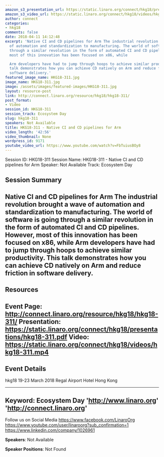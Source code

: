 ```yaml
---
amazon_s3_presentation_url: https://static.linaro.org/connect/hkg18/presentations/hkg18-311.pdf
amazon_s3_video_url: https://static.linaro.org/connect/hkg18/videos/hkg18-311.mp4
author: connect
categories:
- hkg18
comments: false
date: 2018-04-11 14:12:48
excerpt: 'Native CI and CD pipelines for Arm The industrial revolution brought a wave
  of automation and standardization to manufacturing. The world of software is going
  through a similar revolution in the form of automated CI and CD pipelines. However,
  most of this innovation has been focused on x86, while

  Arm developers have had to jump through hoops to achieve similar productivity. This
  talk demonstrates how you can achieve CD natively on Arm and reduce friction in
  software delivery.'
featured_image_name: HKG18-311.jpg
image_name: HKG18-311.jpg
image: /assets/images/featured-images/HKG18-311.jpg
layout: resource-post
link: http://connect.linaro.org/resource/hkg18/hkg18-311/
post_format:
- Video
session_id: HKG18-311
session_track: Ecosystem Day
slug: hkg18-311
speakers: Not Available
title: HKG18-311 - Native CI and CD pipelines for Arm
video_length: '42:56'
video_thumbnail: None
wordpress_id: 9171
youtube_video_url: https://www.youtube.com/watch?v=FbTuiusBOy8
---
```


Session ID: HKG18-311
Session Name: HKG18-311 - Native CI and CD pipelines for Arm
Speaker: Not Available
Track: Ecosystem Day


## Session Summary
Native CI and CD pipelines for Arm The industrial revolution brought a wave of automation and standardization to manufacturing. The world of software is going through a similar revolution in the form of automated CI and CD pipelines. However, most of this innovation has been focused on x86, while
Arm developers have had to jump through hoops to achieve similar productivity. This talk demonstrates how you can achieve CD natively on Arm and reduce friction in software delivery.
---------------------------------------------------
## Resources
Event Page: http://connect.linaro.org/resource/hkg18/hkg18-311/
Presentation: https://static.linaro.org/connect/hkg18/presentations/hkg18-311.pdf
Video: https://static.linaro.org/connect/hkg18/videos/hkg18-311.mp4
 ---------------------------------------------------
## Event Details
hkg18
19-23 March 2018
Regal Airport Hotel Hong Kong

---------------------------------------------------
Keyword: Ecosystem Day
'http://www.linaro.org'
'http://connect.linaro.org'
---------------------------------------------------
Follow us on Social Media
https://www.facebook.com/LinaroOrg
https://www.youtube.com/user/linaroorg?sub_confirmation=1
https://www.linkedin.com/company/1026961

**Speakers**: Not Available

**Speaker Positions**: Not Found
